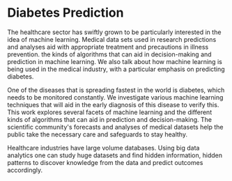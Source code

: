 # Diabetes Prediction
The healthcare sector has swiftly grown to be particularly interested in the idea of machine learning. Medical data sets used in research predictions and analyses aid with appropriate treatment and precautions in illness prevention. the kinds of algorithms that can aid in decision-making and prediction in machine learning. We also talk about how machine learning is being used in the medical industry, with a particular emphasis on predicting diabetes.

One of the diseases that is spreading fastest in the world is diabetes, which needs to be monitored constantly. We investigate various machine learning techniques that will aid in the early diagnosis of this disease to verify this. This work explores several facets of machine learning and the different kinds of algorithms that can aid in prediction and decision-making. The scientific community's forecasts and analyses of medical datasets help the public take the necessary care and safeguards to stay healthy.

Healthcare industries have large volume databases. Using big data analytics one can study huge datasets and find hidden information, hidden patterns to discover knowledge from the data and predict outcomes accordingly.
